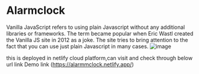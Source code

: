 # Alarmclock
Vanilla JavaScript refers to using plain Javascript without any additional libraries or frameworks. The term became popular when Eric Wastl created the Vanilla JS site in 2012 as a joke. The site tries to bring attention to the fact that you can use just plain Javascript in many cases.
![image](https://user-images.githubusercontent.com/64120304/192113635-80ed13b1-b6e4-4981-b57a-d0834f452a19.png)

this is deployed in netlify cloud platform,can visit and check through below url link
Demo link (https://alarmmclock.netlify.app/)

